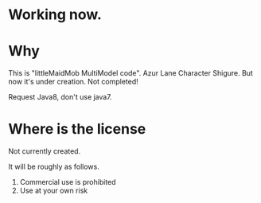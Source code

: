 # Working now.

# Why
This is "littleMaidMob MultiModel code".
Azur Lane Character Shigure.
But now it's under creation. Not completed!

Request Java8, don't use java7.


# Where is the license
Not currently created.

It will be roughly as follows.
1. Commercial use is prohibited
2. Use at your own risk